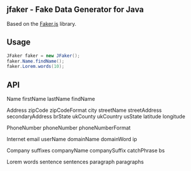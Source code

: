 ## jfaker - Fake Data Generator for Java

Based on the [Faker.js](https://github.com/Marak/Faker.js/) library.

## Usage

```java
JFaker faker = new JFaker();
faker.Name.findName();
faker.Lorem.words(10);
```

## API
Name
    firstName
    lastName
    findName

Address
    zipCode
    zipCodeFormat
    city
    streetName
    streetAddress
    secondaryAddress
    brState
    ukCounty
    ukCountry
    usState
    latitude
    longitude

PhoneNumber
    phoneNumber
    phoneNumberFormat

Internet
    email
    userName
    domainName
    domainWord
    ip

Company
    suffixes
    companyName
    companySuffix
    catchPhrase
    bs

Lorem
    words
    sentence
    sentences
    paragraph
    paragraphs
